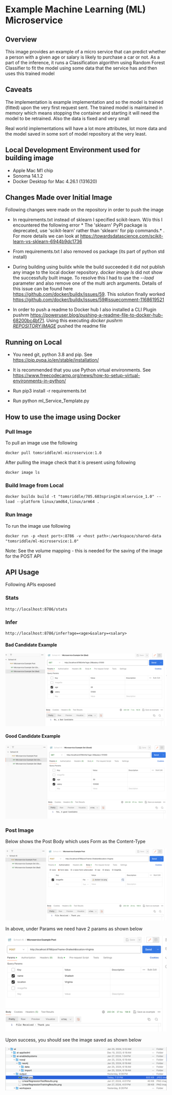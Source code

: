 # Example Machine Learning (ML) Microservice

## Overview

This image provides an example of a micro service that can predict whether a person with a given age or salary is likely to purchase a car or not. As a part of the inference, it runs a Classification algorithm using Random Forest Classifier to fit the model using some data that the service has and then uses this trained model

## Caveats

The implementation is example implementation and so the model is trained (fitted) upon the very first request sent. The trained model is maintained in memory which means stopping the container and starting it will need the model to be retrained. Also the data is fixed and very small

Real world implementations will have a lot more attributes, lot more data and the model saved in some sort of model repository at the very least. 

## Local Development Environment used for building image

* Apple Mac M1 chip
* Sonoma 14.1.2
* Docker Desktop for Mac 4.26.1 (131620)

## Changes Made over Initial Image

Following changes were made on the repository in order to push the image

* In requirements.txt instead of sklearn I specified scikit-learn. W/o this I encountered the following error * The 'sklearn' PyPI package is deprecated, use 'scikit-learn' rather than 'sklearn' for pip commands.* . For more details we can look at https://towardsdatascience.com/scikit-learn-vs-sklearn-6944b9dc1736

* From requirements.txt I also removed os package (its part of python std install)

* During building using buildx while the build succeeded it did not publish any image to the local docker repository. *docker image ls* did not show the successfully built image. To resolve this I had to use the *--load* parameter and also remove one of the multi arch arguments. Details of this issue can be found here https://github.com/docker/buildx/issues/59. This solution finally worked https://github.com/docker/buildx/issues/59#issuecomment-1168619521

* In order to push a readme to Docker hub I also installed a CLI Plugin pushrm https://poweruser.blog/pushing-a-readme-file-to-docker-hub-68200bc4bf71. Using this executing *docker pushrm <REPOSITORY:IMAGE>* pushed the readme file

## Running on Local

* You need git, python 3.8 and pip. See https://pip.pypa.io/en/stable/installation/

* It is recommended that you use Python virtual environments. See https://www.freecodecamp.org/news/how-to-setup-virtual-environments-in-python/

* Run pip3 install -r requirements.txt

* Run python ml_Service_Template.py


## How to use the image using Docker

### Pull Image

To pull an image use the following 

```
docker pull tomsriddle/ml-microservice:1.0

```

After pulling the image check that it is present using following

```
docker image ls

```

### Build Image from Local

```
docker buildx build -t "tomsriddle/705.603spring24:mlservice_1.0" --load --platform linux/amd64,linux/arm64 .

```


### Run Image

To run the image use following

```
docker run -p <host port>:8786 -v <host path>:/workspace/shared-data "tomsriddle/ml-microservice:1.0" 

```

Note: See the volume mapping - this is needed for the saving of the image for the POST API

## API Usage

Following APIs exposed 

### Stats

```
http://localhost:8786/stats

```

### Infer 

```
http://localhost:8786/infer?age=<age>&salary=<salary>

```

#### Bad Candidate Example

![Image Not Showing](https://github.com/shaileshhemdev/public-images/blob/main/BadCandidate.png?raw=true)

#### Good Candidate Example

![Image Not Showing](https://github.com/shaileshhemdev/public-images/blob/main/GoodCandidate.png?raw=true)

### Post Image 

Below shows the Post Body which uses Form as the Content-Type

![Local Repository Images](https://github.com/shaileshhemdev/public-images/blob/main/PostImage.png?raw=true)

In above, under Params we need have 2 params as shown below

![Local Repository Images](https://github.com/shaileshhemdev/public-images/blob/main/PostImageParams.png?raw=true)

Upon success, you should see the image saved as shown below

![Local Repository Images](https://github.com/shaileshhemdev/public-images/blob/main/SavedImage.png?raw=true)


